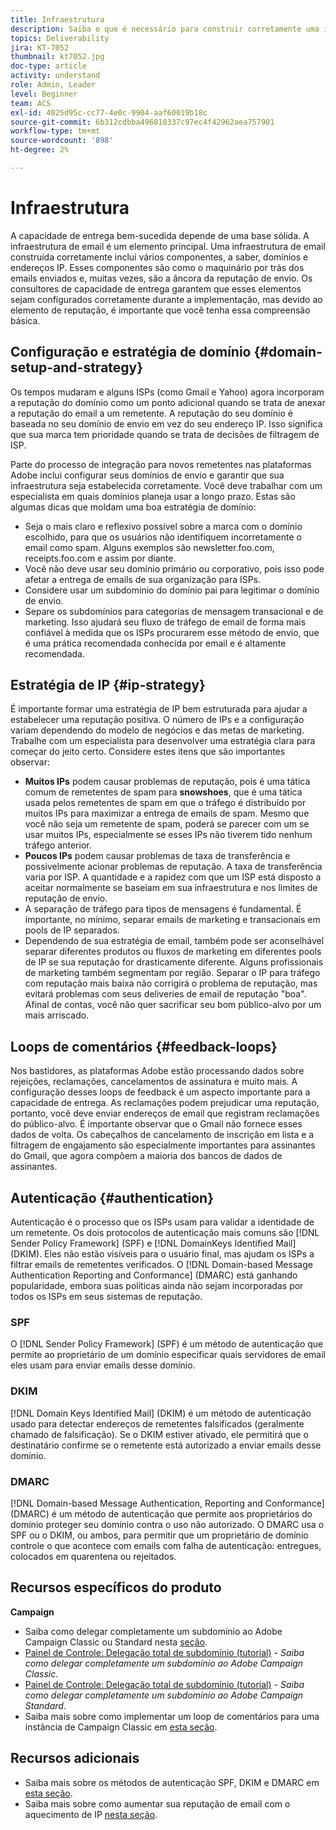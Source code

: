 ```yaml
---
title: Infraestrutura
description: Saiba o que é necessário para construir corretamente uma infraestrutura de email.
topics: Deliverability
jira: KT-7052
thumbnail: kt7052.jpg
doc-type: article
activity: understand
role: Admin, Leader
level: Beginner
team: ACS
exl-id: 4025d95c-cc77-4e0c-9904-aaf60019b18c
source-git-commit: 6b312cdbba496818337c97ec4f42962aea757901
workflow-type: tm+mt
source-wordcount: '898'
ht-degree: 2%

---
```


# Infraestrutura

A capacidade de entrega bem-sucedida depende de uma base sólida. A infraestrutura de email é um elemento principal. Uma infraestrutura de email construída corretamente inclui vários componentes, a saber, domínios e endereços IP. Esses componentes são como o maquinário por trás dos emails enviados e, muitas vezes, são a âncora da reputação de envio. Os consultores de capacidade de entrega garantem que esses elementos sejam configurados corretamente durante a implementação, mas devido ao elemento de reputação, é importante que você tenha essa compreensão básica.

## Configuração e estratégia de domínio {#domain-setup-and-strategy}

Os tempos mudaram e alguns ISPs (como Gmail e Yahoo) agora incorporam a reputação do domínio como um ponto adicional quando se trata de anexar a reputação do email a um remetente. A reputação do seu domínio é baseada no seu domínio de envio em vez do seu endereço IP. Isso significa que sua marca tem prioridade quando se trata de decisões de filtragem de ISP.

Parte do processo de integração para novos remetentes nas plataformas Adobe inclui configurar seus domínios de envio e garantir que sua infraestrutura seja estabelecida corretamente. Você deve trabalhar com um especialista em quais domínios planeja usar a longo prazo. Estas são algumas dicas que moldam uma boa estratégia de domínio:

* Seja o mais claro e reflexivo possível sobre a marca com o domínio escolhido, para que os usuários não identifiquem incorretamente o email como spam. Alguns exemplos são newsletter.foo.com, receipts.foo.com e assim por diante.
* Você não deve usar seu domínio primário ou corporativo, pois isso pode afetar a entrega de emails de sua organização para ISPs.
* Considere usar um subdomínio do domínio pai para legitimar o domínio de envio.
* Separe os subdomínios para categorias de mensagem transacional e de marketing. Isso ajudará seu fluxo de tráfego de email de forma mais confiável à medida que os ISPs procurarem esse método de envio, que é uma prática recomendada conhecida por email e é altamente recomendada.

## Estratégia de IP {#ip-strategy}

É importante formar uma estratégia de IP bem estruturada para ajudar a estabelecer uma reputação positiva. O número de IPs e a configuração variam dependendo do modelo de negócios e das metas de marketing. Trabalhe com um especialista para desenvolver uma estratégia clara para começar do jeito certo. Considere estes itens que são importantes observar:

* **Muitos IPs** podem causar problemas de reputação, pois é uma tática comum de remetentes de spam para **snowshoes**, que é uma tática usada pelos remetentes de spam em que o tráfego é distribuído por muitos IPs para maximizar a entrega de emails de spam. Mesmo que você não seja um remetente de spam, poderá se parecer com um se usar muitos IPs, especialmente se esses IPs não tiverem tido nenhum tráfego anterior.
* **Poucos IPs** podem causar problemas de taxa de transferência e possivelmente acionar problemas de reputação. A taxa de transferência varia por ISP. A quantidade e a rapidez com que um ISP está disposto a aceitar normalmente se baseiam em sua infraestrutura e nos limites de reputação de envio.
* A separação de tráfego para tipos de mensagens é fundamental. É importante, no mínimo, separar emails de marketing e transacionais em pools de IP separados.
* Dependendo de sua estratégia de email, também pode ser aconselhável separar diferentes produtos ou fluxos de marketing em diferentes pools de IP se sua reputação for drasticamente diferente. Alguns profissionais de marketing também segmentam por região. Separar o IP para tráfego com reputação mais baixa não corrigirá o problema de reputação, mas evitará problemas com seus deliveries de email de reputação &quot;boa&quot;. Afinal de contas, você não quer sacrificar seu bom público-alvo por um mais arriscado.

## Loops de comentários {#feedback-loops}

Nos bastidores, as plataformas Adobe estão processando dados sobre rejeições, reclamações, cancelamentos de assinatura e muito mais. A configuração desses loops de feedback é um aspecto importante para a capacidade de entrega. As reclamações podem prejudicar uma reputação, portanto, você deve enviar endereços de email que registram reclamações do público-alvo. É importante observar que o Gmail não fornece esses dados de volta. Os cabeçalhos de cancelamento de inscrição em lista e a filtragem de engajamento são especialmente importantes para assinantes do Gmail, que agora compõem a maioria dos bancos de dados de assinantes.

## Autenticação {#authentication}

Autenticação é o processo que os ISPs usam para validar a identidade de um remetente. Os dois protocolos de autenticação mais comuns são [!DNL Sender Policy Framework] (SPF) e [!DNL DomainKeys Identified Mail] (DKIM). Eles não estão visíveis para o usuário final, mas ajudam os ISPs a filtrar emails de remetentes verificados. O [!DNL Domain-based Message Authentication Reporting and Conformance] (DMARC) está ganhando popularidade, embora suas políticas ainda não sejam incorporadas por todos os ISPs em seus sistemas de reputação.

### SPF

O [!DNL Sender Policy Framework] (SPF) é um método de autenticação que permite ao proprietário de um domínio especificar quais servidores de email eles usam para enviar emails desse domínio.

### DKIM

[!DNL Domain Keys Identified Mail] (DKIM) é um método de autenticação usado para detectar endereços de remetentes falsificados (geralmente chamado de falsificação). Se o DKIM estiver ativado, ele permitirá que o destinatário confirme se o remetente está autorizado a enviar emails desse domínio.

### DMARC

[!DNL Domain-based Message Authentication, Reporting and Conformance] (DMARC) é um método de autenticação que permite aos proprietários do domínio proteger seu domínio contra o uso não autorizado. O DMARC usa o SPF ou o DKIM, ou ambos, para permitir que um proprietário de domínio controle o que acontece com emails com falha de autenticação: entregues, colocados em quarentena ou rejeitados.

## Recursos específicos do produto

**Campaign**

* Saiba como delegar completamente um subdomínio ao Adobe Campaign Classic ou Standard nesta [seção](/help/additional-resources/ac-domain-name-setup.md).
* [Painel de Controle: Delegação total de subdomínio (tutorial)](https://experienceleague.adobe.com/docs/campaign-classic-learn/control-panel/subdomains-and-certificates/subdomain-delegation.html) - *Saiba como delegar completamente um subdomínio ao Adobe Campaign Classic.*
* [Painel de Controle: Delegação total de subdomínio (tutorial)](https://experienceleague.adobe.com/docs/campaign-standard-learn/control-panel/subdomains-and-certificates/subdomain-delegation.html) - *Saiba como delegar completamente um subdomínio ao Adobe Campaign Standard.*
* Saiba mais sobre como implementar um loop de comentários para uma instância de Campaign Classic em [esta seção](/help/additional-resources/acc-technical-recommendations.md#feedback-loop-acc).

## Recursos adicionais

* Saiba mais sobre os métodos de autenticação SPF, DKIM e DMARC em [esta seção](/help/additional-resources/authentication.md).
* Saiba mais sobre como aumentar sua reputação de email com o aquecimento de IP [nesta seção](/help/additional-resources/increase-reputation-with-ip-warming.md).
